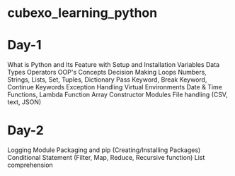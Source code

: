 # cubexo_learning_python

# Day-1 
   What is Python and Its Feature with Setup and Installation
   Variables
   Data Types
   Operators
   OOP's Concepts
   Decision Making
   Loops
   Numbers, Strings, Lists, Set, Tuples, Dictionary
   Pass Keyword, Break Keyword, Continue Keywords
   Exception Handling
   Virtual Environments
   Date & Time
   Functions, Lambda Function
   Array
   Constructor
   Modules
   File handling (CSV, text, JSON)

# Day-2
   Logging Module
   Packaging and pip (Creating/Installing Packages)
   Conditional Statement (Filter, Map, Reduce, Recursive function)
   List comprehension
